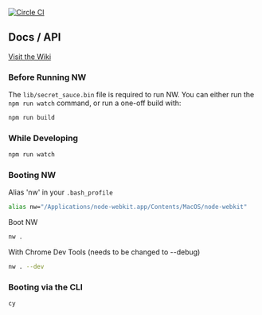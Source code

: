 [![Circle CI](https://circleci.com/gh/brian-mann/eclectus.svg?style=svg&circle-token=a6d67217ee174805c91925400b4210ada937def9)](https://circleci.com/gh/brian-mann/eclectus)

## Docs / API

[Visit the Wiki](https://github.com/brian-mann/eclectus/wiki)

### Before Running NW
The `lib/secret_sauce.bin` file is required to run NW.  You can either run the `npm run watch` command, or run a one-off build with:

```bash
npm run build
```

### While Developing
```bash
npm run watch
```

### Booting NW
Alias 'nw' in your `.bash_profile`

```bash
alias nw="/Applications/node-webkit.app/Contents/MacOS/node-webkit"
```

Boot NW

```bash
nw .
```

With Chrome Dev Tools (needs to be changed to --debug)

```bash
nw . --dev
```

### Booting via the CLI

```bash
cy
```
